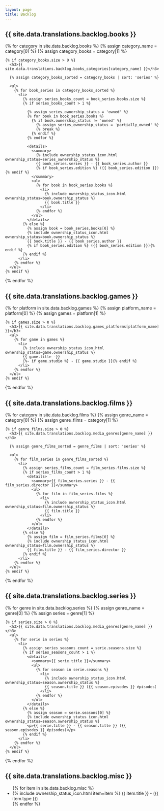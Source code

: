 ```yaml
---
layout: page
title: Backlog
---
```

<div class="backlog-section books-section">
  <h2><i class="fa-solid fa-book category-icon book-icon"></i>{{ site.data.translations.backlog.books }}</h2>

  {% for category in site.data.backlog.books %}
    {% assign category_name = category[0] %} 
    {% assign category_books = category[1] %} 

    {% if category_books.size > 0 %} 
      <h3>{{ site.data.translations.backlog.books_categories[category_name] }}</h3>

      {% assign category_books_sorted = category_books | sort: 'series' %} 

      <ul>
        {% for book_series in category_books_sorted %}
          <li>
            {% assign series_books_count = book_series.books.size %}
            {% if series_books_count > 1 %}

              {% assign series_ownership_status = 'owned' %}
              {% for book in book_series.books %}
                {% if book.ownership_status != 'owned' %}
                  {% assign series_ownership_status = 'partially_owned' %}
                  {% break %}
                {% endif %}
              {% endfor %}

              <details>
                <summary>
                  {% include ownership_status_icon.html ownership_status=series_ownership_status %}
                  {{ book_series.series }} - {{ book_series.author }}
                  {% if book_series.edition %} ({{ book_series.edition }}){% endif %}
                </summary>
                <ul>
                  {% for book in book_series.books %}
                    <li>
                      {% include ownership_status_icon.html ownership_status=book.ownership_status %}
                      {{ book.title }}
                    </li>
                  {% endfor %}
                </ul>
              </details>
            {% else %}
              {% assign book = book_series.books[0] %}
              {% include ownership_status_icon.html ownership_status=book.ownership_status %}
              {{ book.title }} - {{ book_series.author }}
              {% if book_series.edition %} ({{ book_series.edition }}){% endif %}
            {% endif %}
          </li>
        {% endfor %}
      </ul>
    {% endif %}
  {% endfor %}
</div>

<div class="backlog-section games-section">
  <h2><i class="fa-solid fa-gamepad category-icon game-icon"></i> {{ site.data.translations.backlog.games }}</h2>
  {% for platform in site.data.backlog.games %}
    {% assign platform_name = platform[0] %}
    {% assign games = platform[1] %}

    {% if games.size > 0 %}
      <h3>{{ site.data.translations.backlog.games_platforms[platform_name] }}</h3>
      <ul>
        {% for game in games %}
          <li>
            {% include ownership_status_icon.html ownership_status=game.ownership_status %}
            {{ game.title -}}
            {%- if game.studio %} - {{ game.studio }}{% endif %}
          </li>
        {% endfor %}
      </ul>
    {% endif %}
  {% endfor %}
</div>

<div class="backlog-section films-section">
  <h2><i class="fa-solid fa-film category-icon film-icon"></i> {{ site.data.translations.backlog.films }}</h2>
  {% for category in site.data.backlog.films %}
    {% assign genre_name = category[0] %}
    {% assign genre_films = category[1] %}

    {% if genre_films.size > 0 %}
      <h3>{{ site.data.translations.backlog.media_genres[genre_name] }}</h3>

      {% assign genre_films_sorted = genre_films | sort: 'series' %}

      <ul>
        {% for film_series in genre_films_sorted %}
          <li>
            {% assign series_films_count = film_series.films.size %}
            {% if series_films_count > 1 %}
              <details>
                <summary>{{ film_series.series }} - {{ film_series.director }}</summary>
                <ul>
                  {% for film in film_series.films %}
                    <li>
                      {% include ownership_status_icon.html ownership_status=film.ownership_status %}
                      {{ film.title }}
                    </li>
                  {% endfor %}
                </ul>
              </details>
            {% else %}
              {% assign film = film_series.films[0] %}
              {% include ownership_status_icon.html ownership_status=film.ownership_status %}
              {{ film.title }} - {{ film_series.director }}
            {% endif %}
          </li>
        {% endfor %}
      </ul>
    {% endif %}
  {% endfor %}
</div>

<div class="backlog-section series-section">
  <h2><i class="fa-solid fa-tv category-icon series-icon"></i> {{ site.data.translations.backlog.series }}</h2>

  {% for genre in site.data.backlog.series %}
    {% assign genre_name = genre[0] %}
    {% assign series = genre[1] %}

    {% if series.size > 0 %}
      <h3>{{ site.data.translations.backlog.media_genres[genre_name] }}</h3>
      <ul>
        {% for serie in series %}
          <li>
            {% assign series_seasons_count = serie.seasons.size %}
            {% if series_seasons_count > 1 %}
              <details>
                <summary>{{ serie.title }}</summary>
                <ul>
                  {% for season in serie.seasons %}
                    <li>
                      {% include ownership_status_icon.html ownership_status=season.ownership_status %}
                      {{ season.title }} ({{ season.episodes }} épisodes)
                    </li>
                  {% endfor %}
                </ul>
              </details>
            {% else %}
              {% assign season = serie.seasons[0] %}
              {% include ownership_status_icon.html ownership_status=season.ownership_status %}
              <p>{{ serie.title }} - {{ season.title }} ({{ season.episodes }} épisodes)</p>
            {% endif %}
          </li>
        {% endfor %}
      </ul>
    {% endif %}
  {% endfor %}
</div>

<div class="backlog-section misc-section">
  <h2><i class="fa-solid fa-star category-icon default-icon"></i> {{ site.data.translations.backlog.misc }}</h2>
  <ul>
    {% for item in site.data.backlog.misc %}
      <li>
        {% include ownership_status_icon.html item=item %}
        {{ item.title }} - ({{ item.type }})
      </li>
    {% endfor %}
  </ul>
</div>
